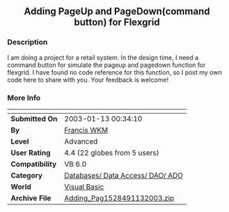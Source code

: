 ﻿<div align="center">

## Adding PageUp and PageDown\(command button\) for Flexgrid


</div>

### Description

I am doing a project for a retail system. In the design time, I need a command button for simulate the pageup and pagedown function for flexgrid. I have found no code reference for this function, so I post my own code here to share with you. Your feedback is welcome!
 
### More Info
 


<span>             |<span>
---                |---
**Submitted On**   |2003-01-13 00:34:10
**By**             |[Francis WKM](https://github.com/Planet-Source-Code/PSCIndex/blob/master/ByAuthor/francis-wkm.md)
**Level**          |Advanced
**User Rating**    |4.4 (22 globes from 5 users)
**Compatibility**  |VB 6\.0
**Category**       |[Databases/ Data Access/ DAO/ ADO](https://github.com/Planet-Source-Code/PSCIndex/blob/master/ByCategory/databases-data-access-dao-ado__1-6.md)
**World**          |[Visual Basic](https://github.com/Planet-Source-Code/PSCIndex/blob/master/ByWorld/visual-basic.md)
**Archive File**   |[Adding\_Pag1528491132003\.zip](https://github.com/Planet-Source-Code/francis-wkm-adding-pageup-and-pagedown-command-button-for-flexgrid__1-42392/archive/master.zip)








